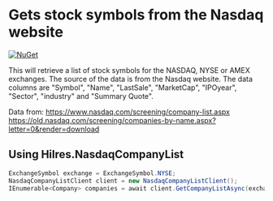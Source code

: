 # Gets stock symbols from the Nasdaq website

[![NuGet](https://img.shields.io/badge/NuGet-0.1.0-blue.svg)](https://www.myget.org/feed/hilres/package/nuget/Hilres.NasdaqCompanyList)

This will retrieve a list of stock symbols for the NASDAQ, NYSE or AMEX exchanges.  The source of the data is from the Nasdaq website.  The data columns are "Symbol", "Name", "LastSale", "MarketCap", "IPOyear", "Sector", "industry" and "Summary Quote".

Data from: https://www.nasdaq.com/screening/company-list.aspx
https://old.nasdaq.com/screening/companies-by-name.aspx?letter=0&render=download

## Using Hilres.NasdaqCompanyList

```csharp
ExchangeSymbol exchange = ExchangeSymbol.NYSE;
NasdaqCompanyListClient client = new NasdaqCompanyListClient();
IEnumerable<Company> companies = await client.GetCompanyListAsync(exchange);
```
